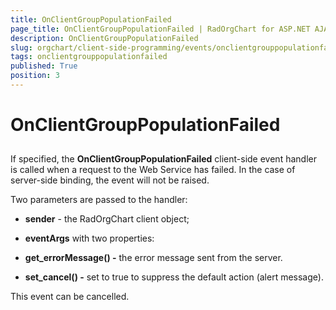 ```yaml
---
title: OnClientGroupPopulationFailed
page_title: OnClientGroupPopulationFailed | RadOrgChart for ASP.NET AJAX Documentation
description: OnClientGroupPopulationFailed
slug: orgchart/client-side-programming/events/onclientgrouppopulationfailed
tags: onclientgrouppopulationfailed
published: True
position: 3
---
```


# OnClientGroupPopulationFailed



## 

If specified, the **OnClientGroupPopulationFailed** client-side event handler is called when a request to the Web Service has failed. In the case of server-side binding, the event will not be raised.

Two parameters are passed to the handler:

* **sender** - the RadOrgChart client object;

* **eventArgs** with two properties:

* **get_errorMessage() -** the error message sent from the server.

* **set_cancel() -** set to true to suppress the default action (alert message).

This event can be cancelled.



